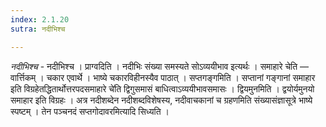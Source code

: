 ```yaml
---
index: 2.1.20
sutra: नदीभिश्च

---
```

_नदीभिश्च_ - नदीभिश्च । प्राग्वदिति । नदीभिः संख्या समस्यते सोऽव्ययीभाव इत्यर्थः । समाहारे चेति — वार्त्तिकम् । चकार एवार्थे । भाष्ये चकारविहीनस्यैव पाठात् । सप्तगङ्गमिति । सप्तानां गङ्गानां समाहार इति विग्रहेतद्धितार्थोत्तरपदसमाहारे चे॑ति द्विगुसमासं बाधित्वाऽव्ययीभावसमासः । द्वियमुनमिति । द्वयोर्यमुनयो समाहार इति विग्रहः । अत्र नदीशब्देन नदीशब्दविशेषस्य, नदीवाचकानां च ग्रहणमिति संख्यासंज्ञासूत्रे भाष्ये स्पष्टम् । तेन पञ्चनदं सप्तगोदावरमित्यादि सिध्यति । 